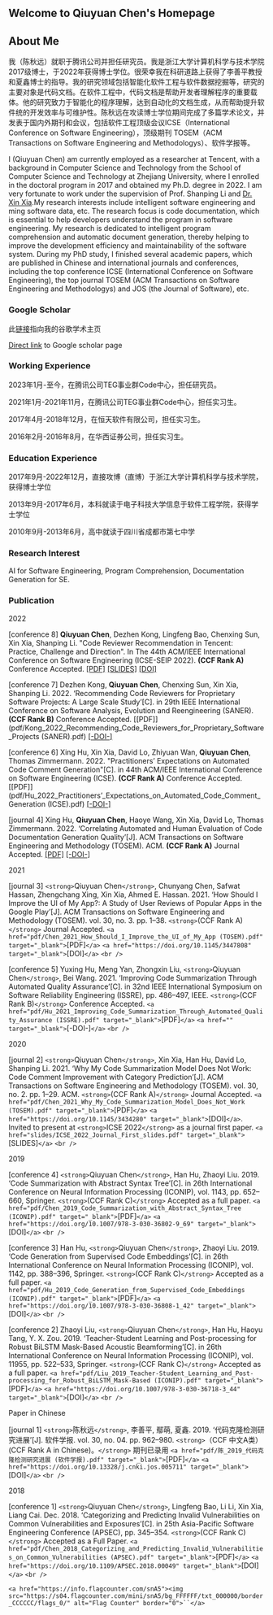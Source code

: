 ## Welcome to Qiuyuan Chen's Homepage

<!-- You can use the [editor on GitHub](https://github.com/chenqiuyuan/home/edit/gh-pages/index.md) to maintain and preview the content for your website in Markdown files.

Whenever you commit to this repository, GitHub Pages will run [Jekyll](https://jekyllrb.com/) to rebuild the pages in your site, from the content in your Markdown files. -->

## About Me

我（陈秋远）就职于腾讯公司并担任研究员。我是浙江大学计算机科学与技术学院2017级博士，于2022年获得博士学位。很荣幸我在科研道路上获得了李善平教授和夏鑫博士的指导。我的研究领域包括智能化软件工程与软件数据挖掘等，研究的主要对象是代码文档。在软件工程中，代码文档是帮助开发者理解程序的重要载体。他的研究致力于智能化的程序理解，达到自动化的文档生成，从而帮助提升软件统的开发效率与可维护性。陈秋远在攻读博士学位期间完成了多篇学术论文，并发表于国内外期刊和会议，包括软件工程顶级会议ICSE（International Conference on Software Engineering），顶级期刊 TOSEM（ACM Transactions on Software Engineering and Methodologys）、软件学报等。

I (Qiuyuan Chen) am currently employed as a researcher at Tencent, with a background in Computer Science and Technology from the School of Computer Science and Technology at Zhejiang University, where I enrolled in the doctoral program in 2017 and obtained my Ph.D. degree in 2022. I am very fortunate to work under the supervision of Prof. Shanping Li and [Dr. Xin Xia](https://xin-xia.github.io/).My research interests include intelligent software engineering and ming software data, etc. The research focus is code documentation, which is essential to help developers understand the program in software engineering. My research is dedicated to intelligent program comprehension and automatic document generation, thereby helping to improve the development efficiency and maintainability of the software system. During my PhD study, I finished several academic papers, which are published in Chinese and international journals and conferences, including the top conference ICSE (International Conference on Software Engineering), the top journal TOSEM (ACM Transactions on Software Engineering and Methodologys) and JOS (the Journal of Software), etc.

### Google Scholar

此[链接](https://scholar.google.com/citations?user=pCvGsBkAAAAJ&hl=en)指向我的谷歌学术主页

[Direct link](https://scholar.google.com/citations?user=pCvGsBkAAAAJ&hl=en) to Google scholar page


### Working Experience

2023年1月-至今，在腾讯公司TEG事业群Code中心，担任研究员。

2021年1月-2021年11月，在腾讯公司TEG事业群Code中心，担任实习生。

2017年4月-2018年12月，在恒天软件有限公司，担任实习生。

2016年2月-2016年8月，在华西证券公司，担任实习生。

### Education Experience

2017年9月-2022年12月，直接攻博（直博）于浙江大学计算机科学与技术学院，获得博士学位

2013年9月-2017年6月，本科就读于电子科技大学信息于软件工程学院，获得学士学位

2010年9月-2013年6月，高中就读于四川省成都市第七中学

### Research Interest

AI for Software Engineering, Program Comprehension, Documentation Generation for SE.

<!-- ### A picture of my research

Documentation is one of the most important artifacts in software engineering. However, it is often not drawn attentioned.

As a Ph.D. candidate, I am often bothered by "what's your research topic" for the laymen. I decide to draw a picture.

For more details see [GitHub Flavored Markdown](https://guides.github.com/features/mastering-markdown/).

### My CV

My current CV `<a href="陈秋远 简历 20211109.pdf" target="_blank">`[PDF]`</a>`. last updated: 2021.11.09.

<!--
### Template

Your Pages site will use the layout and styles from the Jekyll theme you have selected in your [repository settings](https://github.com/chenqiuyuan/home/settings). The name of this theme is saved in the Jekyll `_config.yml` configuration file. -->

### Publication

2022

[conference 8] **Qiuyuan Chen**, Dezhen Kong, Lingfeng Bao, Chenxing Sun, Xin Xia, Shanping Li.
"Code Reviewer Recommendation in Tencent: Practice, Challenge and Direction".
In The 44th ACM/IEEE International Conference on Software Engineering (ICSE-SEIP 2022).
**(CCF Rank A)** Conference Accepted.
[[PDF]](pdf/Chen_2022_Code_Reviewer_Recommendation_in_Tencent(ICSE-SEIP).pdf)
[[SLIDES]](slides/ICSE-SEIP_slides.pdf)
[[DOI]]()

[conference 7] Dezhen Kong, **Qiuyuan Chen**, Chenxing Sun, Xin Xia, Shanping Li. 2022. ‘Recommending Code Reviewers for Proprietary Software Projects: A Large Scale Study’[C]. in 29th IEEE International Conference on Software Analysis, Evolution and Reengineering (SANER).
**(CCF Rank B)** Conference Accepted.
[[PDF]](pdf/Kong_2022_Recommending_Code_Reviewers_for_Proprietary_Software_Projects (SANER).pdf)
[[-DOI-]]()

[conference 6] Xing Hu, Xin Xia, David Lo, Zhiyuan Wan, **Qiuyuan Chen**, Thomas Zimmermann. 2022. "Practitioners’ Expectations on Automated Code Comment Generation"[C]. in 44th ACM/IEEE International Conference on Software Engineering (ICSE).
**(CCF Rank A)** Conference Accepted.
[[PDF]](pdf/Hu_2022_Practitioners’_Expectations_on_Automated_Code_Comment_Generation (ICSE).pdf)
[[-DOI-]]()

[journal 4] Xing Hu, **Qiuyuan Chen**, Haoye Wang, Xin Xia, David Lo, Thomas Zimmermann. 2022. ‘Correlating Automated and Human Evaluation of Code Documentation Generation Quality’[J]. ACM Transactions on Software Engineering and Methodology (TOSEM). ACM.
**(CCF Rank A)** Journal Accepted.
[[PDF]](pdf/Hu_2022_Correlating_Automated_and_Human_Evaluation_of_Code_Documentation_Generation(TOSEM).pdf)
[[-DOI-]]()

2021

[journal 3] `<strong>`Qiuyuan Chen`</strong>`, Chunyang Chen, Safwat Hassan, Zhengchang Xing, Xin Xia, Ahmed E. Hassan. 2021. ‘How Should I Improve the UI of My App?: A Study of User Reviews of Popular Apps in the Google Play’[J]. ACM Transactions on Software Engineering and Methodology (TOSEM). vol. 30, no. 3. pp. 1–38.
`<strong>`(CCF Rank A)`</strong>` Journal Accepted.
`<a href="pdf/Chen_2021_How_Should_I_Improve_the_UI_of_My_App (TOSEM).pdf" target="_blank">`[PDF]`</a>`
`<a href="https://doi.org/10.1145/3447808" target="_blank">`[DOI]`</a>`
`<br />`

[conference 5] Yuxing Hu, Meng Yan, Zhongxin Liu, `<strong>`Qiuyuan Chen`</strong>`, Bei Wang. 2021. ‘Improving Code Summarization Through Automated Quality Assurance’[C]. in 32nd IEEE International Symposium on Software Reliability Engineering (ISSRE), pp. 486–497, IEEE.
`<strong>`(CCF Rank B)`</strong>` Conference Accepted.
`<a href="pdf/Hu_2021_Improving_Code_Summarization_Through_Automated_Quality_Assurance (ISSRE).pdf" target="_blank">`[PDF]`</a>`
`<a href="" target="_blank">`[-DOI-]`</a>`
`<br />`

2020

[journal 2] `<strong>`Qiuyuan Chen`</strong>`, Xin Xia, Han Hu, David Lo, Shanping Li. 2021. ‘Why My Code Summarization Model Does Not Work: Code Comment Improvement with Category Prediction’[J]. ACM Transactions on Software Engineering and Methodology (TOSEM). vol. 30, no. 2. pp. 1–29. ACM.
`<strong>`(CCF Rank A)`</strong>` Journal Accepted.
`<a href="pdf/Chen_2021_Why_My_Code_Summarization_Model_Does_Not_Work (TOSEM).pdf" target="_blank">`[PDF]`</a>`
`<a href="https://doi.org/10.1145/3434280" target="_blank">`[DOI]`</a>`.
Invited to present at `<strong>`ICSE 2022`</strong>` as a journal first paper.
`<a href="slides/ICSE_2022_Journal_First_slides.pdf" target="_blank">`[SLIDES]`</a>`
`<br />`

2019

[conference 4] `<strong>`Qiuyuan Chen`</strong>`, Han Hu, Zhaoyi Liu. 2019. ‘Code Summarization with Abstract Syntax Tree’[C]. in 26th International Conference on Neural Information Processing (ICONIP), vol. 1143, pp. 652–660, Springer.
`<strong>`(CCF Rank C)`</strong>` Accepted as a full paper.
`<a href="pdf/Chen_2019_Code_Summarization_with_Abstract_Syntax_Tree (ICONIP).pdf" target="_blank">`[PDF]`</a>`
`<a href="https://doi.org/10.1007/978-3-030-36802-9_69" target="_blank">`[DOI]`</a>`
`<br />`

[conference 3] Han Hu, `<strong>`Qiuyuan Chen`</strong>`, Zhaoyi Liu. 2019. ‘Code Generation from Supervised Code Embeddings’[C]. in 26th International Conference on Neural Information Processing (ICONIP), vol. 1142, pp. 388–396, Springer.
`<strong>`(CCF Rank C)`</strong>` Accepted as a full paper.
`<a href="pdf/Hu_2019_Code_Generation_from_Supervised_Code_Embeddings (ICONIP).pdf" target="_blank">`[PDF]`</a>`
`<a href="https://doi.org/10.1007/978-3-030-36808-1_42" target="_blank">`[DOI]`</a>`
`<br />`

[conference 2] Zhaoyi Liu, `<strong>`Qiuyuan Chen`</strong>`, Han Hu, Haoyu Tang, Y. X. Zou. 2019. ‘Teacher-Student Learning and Post-processing for Robust BiLSTM Mask-Based Acoustic Beamforming’[C]. in 26th International Conference on Neural Information Processing (ICONIP), vol. 11955, pp. 522–533, Springer.
`<strong>`(CCF Rank C)`</strong>` Accepted as a full paper.
`<a href="pdf/Liu_2019_Teacher-Student_Learning_and_Post-processing_for_Robust_BiLSTM_Mask-Based (ICONIP).pdf" target="_blank">`[PDF]`</a>`
`<a href="https://doi.org/10.1007/978-3-030-36718-3_44" target="_blank">`[DOI]`</a>`
`<br />`

Paper in Chinese

[journal 1] `<strong>`陈秋远`</strong>`, 李善平, 鄢萌, 夏鑫. 2019. ‘代码克隆检测研究进展’[J]. 软件学报. vol. 30, no. 04. pp. 962–980.
`<strong>`（CCF 中文A类） (CCF Rank A in Chinese)。`</strong>` 期刊已录用
`<a href="pdf/陈_2019_代码克隆检测研究进展 (软件学报).pdf" target="_blank">`[PDF]`</a>`
`<a href="https://doi.org/10.13328/j.cnki.jos.005711" target="_blank">`[DOI]`</a>`
`<br />`

2018

[conference 1] `<strong>`Qiuyuan Chen`</strong>`, Lingfeng Bao, Li Li, Xin Xia, Liang Cai. Dec. 2018. ‘Categorizing and Predicting Invalid Vulnerabilities on Common Vulnerabilities and Exposures’[C]. in 25th Asia-Pacific Software Engineering Conference (APSEC), pp. 345–354.
`<strong>`(CCF Rank C)`</strong>` Accepted as a Full Paper.
`<a href="pdf/Chen_2018_Categorizing_and_Predicting_Invalid_Vulnerabilities_on_Common_Vulnerabilities (APSEC).pdf" target="_blank">`[PDF]`</a>`
`<a href="https://doi.org/10.1109/APSEC.2018.00049" target="_blank">`[DOI]`</a>`
`<br />`

`<a href="https://info.flagcounter.com/snA5"><img src="https://s04.flagcounter.com/mini/snA5/bg_FFFFFF/txt_000000/border_CCCCCC/flags_0/" alt="Flag Counter" border="0">``</a>`

[Direct link]: https://scholar.google.com/citations?user=pCvGsBkAAAAJ&hl=en
